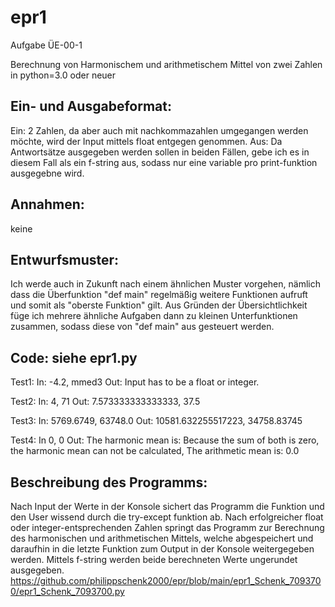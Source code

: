 # epr1
Aufgabe ÜE-00-1

Berechnung von Harmonischem und arithmetischem Mittel von zwei Zahlen in python=3.0 oder neuer


Ein- und Ausgabeformat:
------------------------------

Ein: 2 Zahlen, da aber auch mit nachkommazahlen umgegangen werden möchte, wird der Input mittels float entgegen genommen.
Aus: Da Antwortsätze ausgegeben werden sollen in beiden Fällen, gebe ich es in diesem Fall als ein f-string aus, sodass nur eine variable pro print-funktion ausgegebne wird.

Annahmen:
------------------------------

keine

Entwurfsmuster:
------------------------------

Ich werde auch in Zukunft nach einem ähnlichen Muster vorgehen, nämlich dass die Überfunktion "def main" regelmäßig weitere Funktionen aufruft und somit als "oberste Funktion" gilt. 
Aus Gründen der Übersichtlichkeit füge ich mehrere ähnliche Aufgaben dann zu kleinen Unterfunktionen zusammen, sodass diese von "def main" aus gesteuert werden.

Code: siehe epr1.py
------------------------------

Test1:
In: -4.2, mmed3
Out: Input has to be a float or integer.

Test2:
In: 4, 71
Out: 7.573333333333333, 37.5

Test3:
In: 5769.6749, 63748.0
Out: 10581.632255517223, 34758.83745

Test4: 
In 0, 0 
Out: The harmonic mean is: Because the sum of both is zero, the harmonic mean
can not be calculated, The arithmetic mean is: 0.0

Beschreibung des Programms:
------------------------------

Nach Input der Werte in der Konsole sichert das Programm die Funktion und den User wissend durch die try-except funktion ab.
Nach erfolgreicher float oder integer-entsprechenden Zahlen springt das Programm zur Berechnung des harmonischen und arithmetischen Mittels, welche abgespeichert und daraufhin in die letzte Funktion zum Output in der Konsole weitergegeben werden.
Mittels f-string werden beide berechneten Werte ungerundet ausgegeben.
https://github.com/philippschenk2000/epr/blob/main/epr1_Schenk_7093700/epr1_Schenk_7093700.py